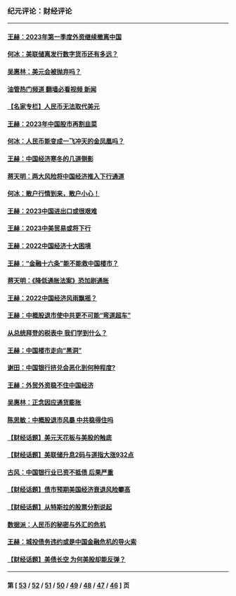 ### 纪元评论：财经评论
---
#### [王赫：2023年第一季度外资继续撤离中国](../../pages/nsc1026/n13988870.md?05220330) 
#### [何冰：美联储离发行数字货币还有多远？](../../pages/nsc1026/n13986109.md?05220330) 
#### [吴惠林：美元会被抛弃吗？](../../pages/nsc1026/n13984087.md?05220330) 
#### [油管热门频道 翻墙必看视频 新闻](ok?05220330)
#### [【名家专栏】人民币无法取代美元](../../pages/nsc1026/n13974270.md?05220330) 
#### [王赫：2023年中国股市再割韭菜](../../pages/nsc1026/n13965334.md?05220330) 
#### [何冰：人民币能变成一飞冲天的金凤凰吗？](../../pages/nsc1026/n13964999.md?05220330) 
#### [王赫：中国经济寒冬的几道侧影](../../pages/nsc1026/n13932953.md?05220330) 
#### [蒋天明：两大风险将中国经济推入下行通道](../../pages/nsc1026/n13929820.md?05220330) 
#### [何冰：散户行情到来，散户小心！](../../pages/nsc1026/n13928308.md?05220330) 
#### [王赫：2023中国进出口或很艰难](../../pages/nsc1026/n13911515.md?05220330) 
#### [王赫：2023中美贸易或将下行](../../pages/nsc1026/n13899005.md?05220330) 
#### [王赫：2022中国经济十大困境](../../pages/nsc1026/n13883766.md?05220330) 
#### [王赫：“金融十六条”能不能救中国楼市？](../../pages/nsc1026/n13868431.md?05220330) 
#### [蒋天明：《降低通胀法案》恐加剧通胀](../../pages/nsc1026/n13806996.md?05220330) 
#### [王赫：2022中国经济风雨飘摇？](../../pages/nsc1026/n13803207.md?05220330) 
#### [王赫：中概股退市使中共更不可能“弯道超车”](../../pages/nsc1026/n13802858.md?05220330) 
#### [从总统拜登的税表中 我们学到什么？](../../pages/nsc1026/n13773081.md?05220330) 
#### [王赫：中国楼市走向“黑洞”](../../pages/nsc1026/n13770647.md?05220330) 
#### [谢田：中国银行挤兑会恶化到何种程度?](../../pages/nsc1026/n13766965.md?05220330) 
#### [王赫：外贸外资稳不住中国经济](../../pages/nsc1026/n13753933.md?05220330) 
#### [吴惠林：正念因应通货膨胀](../../pages/nsc1026/n13750350.md?05220330) 
#### [陈思敏：中概股退市风暴 中共稳得住吗](../../pages/nsc1026/n13738978.md?05220330) 
#### [【财经话题】美元天花板与美股的触底](../../pages/nsc1026/n13736495.md?05220330) 
#### [【财经话题】美联储升息2码与道指大涨932点](../../pages/nsc1026/n13727377.md?05220330) 
#### [古风：中国银行业已资不抵债 后果严重](../../pages/nsc1026/n13726111.md?05220330) 
#### [【财经话题】债市预期美国经济衰退风险攀高](../../pages/nsc1026/n13698043.md?05220330) 
#### [【财经话题】从特斯拉的股票分割说起](../../pages/nsc1026/n13679733.md?05220330) 
#### [数据派：人民币的秘密与外汇的危机](../../pages/nsc1026/n13667092.md?05220330) 
#### [王赫：城投债务违约或是中国金融危机的导火索](../../pages/nsc1026/n13665322.md?05220330) 
#### [【财经话题】美债长空 为何美股却能反弹？](../../pages/nsc1026/n13665895.md?05220330) 

---
#### 第 [ [53](./53.md?05220330) / [52](./52.md?05220330) / [51](./51.md?05220330) / [50](./50.md?05220330) / [49](./49.md?05220330) / [48](./48.md?05220330) / [47](./47.md?05220330) / [46](./46.md?05220330) ] 页
